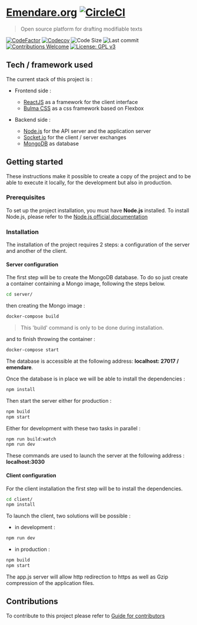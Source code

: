 # [Emendare.org](https://emendare.org/) [![CircleCI](https://circleci.com/gh/jimmyleray/Emendare.svg?style=svg)](https://circleci.com/gh/jimmyleray/Emendare)

> Open source platform for drafting modifiable texts

[![CodeFactor](https://www.codefactor.io/repository/github/jimmyleray/emendare/badge)](https://www.codefactor.io/repository/github/jimmyleray/emendare) [![Codecov](https://img.shields.io/codecov/c/github/jimmyleray/Emendare.svg?style=flat)](https://codecov.io/gh/JimmyLeray/Emendare) ![Code Size](https://img.shields.io/github/languages/code-size/jimmyleray/Emendare.svg?style=flat) ![Last commit](https://img.shields.io/github/last-commit/jimmyleray/Emendare.svg?style=flat) [![Contributions Welcome](https://img.shields.io/badge/contributions-welcome-brightgreen.svg?style=flat)](https://github.com/jimmyleray/Emendare/issues) [![License: GPL v3](https://img.shields.io/badge/License-GPL%20v3-blue.svg)](https://www.gnu.org/licenses/gpl-3.0)

## Tech / framework used

The current stack of this project is :

- Frontend side :

  - [ReactJS](https://reactjs.org/) as a framework for the client interface
  - [Bulma CSS](https://bulma.io/) as a css framework based on Flexbox

- Backend side :
  - [Node.js](https://nodejs.org/en/) for the API server and the application server
  - [Socket.io](https://socket.io/) for the client / server exchanges
  - [MongoDB](https://www.mongodb.com/en) as database

## Getting started

These instructions make it possible to create a copy of the project and to be able to execute it locally, for the development but also in production.

### Prerequisites

To set up the project installation, you must have **Node.js** installed.
To install Node.js, please refer to the [Node.js official documentation](https://nodejs.org/en/)

### Installation

The installation of the project requires 2 steps: a configuration of the server and another of the client.

#### Server configuration

The first step will be to create the MongoDB database. To do so just create a container containing a Mongo image, following the steps below.

```bash
cd server/
```

then creating the Mongo image :

```bash
docker-compose build
```

> This 'build' command is only to be done during installation.

and to finish throwing the container :

```bash
docker-compose start
```

The database is accessible at the following address: **localhost: 27017 / emendare**.

Once the database is in place we will be able to install the dependencies :

```bash
npm install
```

Then start the server either for production :

```bash
npm build
npm start
```

Either for development with these two tasks in parallel :

```bash
npm run build:watch
npm run dev
```

These commands are used to launch the server at the following address : **localhost:3030**

#### Client configuration

For the client installation the first step will be to install the dependencies.

```bash
cd client/
npm install
```

To launch the client, two solutions will be possible :

- in development :

```bash
npm run dev
```

- in production :

```bash
npm build
npm start
```

The app.js server will allow http redirection to https as well as Gzip compression of the application files.

## Contributions

To contribute to this project please refer to [Guide for contributors](https://github.com/jimmyleray/Emendare/blob/master/CONTRIBUTING.md)
